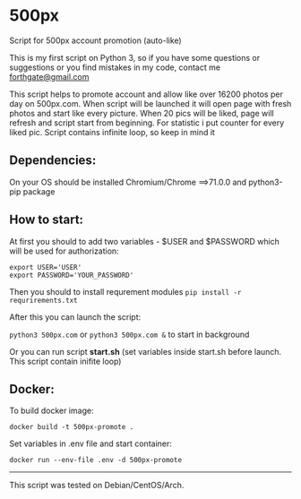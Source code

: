 # 500px
Script for 500px account promotion (auto-like)

  This is my first script on Python 3, so if you have some questions or suggestions  or you find mistakes in my code, contact me forthgate@gmail.com 


  This script helps to promote account and allow like over 16200 photos per day on 500px.com. When script will be launched it will open page with fresh photos and start like every picture. When 20 pics will be liked, page will refresh and script start from beginning. For statistic i put counter for every liked pic. Script contains infinite loop, so keep in mind it

## Dependencies:
On your OS should be installed Chromium/Chrome ==>71.0.0 and python3-pip package<br>

## How to start:
At first you should to add two variables - $USER and $PASSWORD which will be used for authorization:
```
export USER='USER'
export PASSWORD='YOUR_PASSWORD'
```
Then you should to install requrement modules
`pip install -r requrirements.txt`

After this you can launch the script:

`python3 500px.com` or `python3 500px.com &` to start in background

Or you can run  script **start.sh** (set variables inside start.sh before launch. This script contain inifite loop)

## Docker:
To build docker image:
```
docker build -t 500px-promote .
```
Set variables in .env file and start container:
```
docker run --env-file .env -d 500px-promote
```
____________________________________________________________________________________________________________________________
This script was tested on Debian/CentOS/Arch. 
